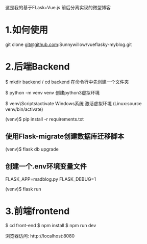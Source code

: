 
这是我的基于FLask+Vue.js 前后分离实现的微型博客

# 1.如何使用
git clone git@github.com:Sunnywillow/vueflasky-myblog.git

# 2.后端Backend
$ mkdir backend / cd backend  在命令行中先创建一个文件夹

$ python -m venv venv  创建python3虚拟环境

$ venv\Scripts\activate Windows系统 激活虚拟环境 (Linux:source venv/bin/activate)

(venv)$ pip install -r requirements.txt

## 使用Flask-migrate创建数据库迁移脚本

(venv)$ flask db upgrade

## 创建一个.env环境变量文件

FLASK_APP=madblog.py
FLASK_DEBUG=1

(venv)$ flask run

# 3.前端frontend

$ cd front-end
$ npm install
$ npm run dev

浏览器访问: http://localhost:8080

